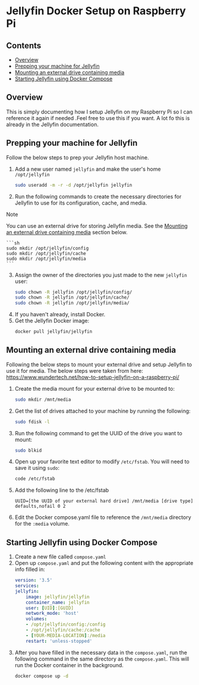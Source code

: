 # Jellyfin Docker Setup on Raspberry Pi
## Contents
 - [Overview](#overview)
 - [Prepping your machine for Jellyfin](#prepping-your-machine-for-jellyfin) 
 - [Mounting an external drive containing media](#mounting-an-external-drive-containing-media)
 - [Starting Jellyfin using Docker Compose](#starting-jellyfin-using-docker-compose)
## Overview
This is simply documenting how I setup Jellyfin on my Raspberry Pi so I can reference it again if needed .Feel free to use this if you want. A lot fo this is already in the Jellyfin documentation.

## Prepping your machine for Jellyfin
Follow the below steps to prep your Jellyfin host machine.

1. Add a new user named ``jellyfin`` and make the user's home ``/opt/jellyfin``
    ```sh
    sudo useradd -m -r -d /opt/jellyfin jellyfin
    ```
2. Run the following commands to create the necessary directories for Jellyfin to use for its configuration, cache, and media.
> [!NOTE]
> You can use an external drive for storing Jellyfin media. See the [Mounting an external drive containing media](#mounting-an-external-drive-containing-media) section below.

    ```sh
    sudo mkdir /opt/jellyfin/config
    sudo mkdir /opt/jellyfin/cache
    sudo mkdir /opt/jellyfin/media
    ```
3. Assign the owner of the directories you just made to the new ``jellyfin`` user:
    ```sh
    sudo chown -R jellyfin /opt/jellyfin/config/
    sudo chown -R jellyfin /opt/jellyfin/cache/
    sudo chown -R jellyfin /opt/jellyfin/media/
    ```
4. If you haven't already, install Docker.
5. Get the Jellyfin Docker image:
    ```sh
    docker pull jellyfin/jellyfin
    ```
## Mounting an external drive containing media
Following the below steps to mount your external drive and setup Jellyfin to use it for media. The below steps were taken from here: https://www.wundertech.net/how-to-setup-jellyfin-on-a-raspberry-pi/

1. Create the media mount for your external drive to be mounted to:
    ```sh
    sudo mkdir /mnt/media
    ```
2. Get the list of drives attached to your machine by running the following:
    ```sh
    sudo fdisk -l
    ```
3. Run the following command to get the UUID of the drive you want to mount:
    ```sh
    sudo blkid
    ```
4. Open up your favorite text editor to modify ``/etc/fstab``. You will need to save it using ``sudo``:
    ```sh
    code /etc/fstab
    ```
5. Add the following line to the /etc/fstab
    ```
    UUID=[the UUID of your external hard drive] /mnt/media [drive type] defaults,nofail 0 2
    ```
6. Edit the Docker compose.yaml file to reference the ``/mnt/media`` directory for the ``:media`` volume.

## Starting Jellyfin using Docker Compose
1. Create a new file called ``compose.yaml``
2. Open up ``compose.yaml`` and put the following content with the appropriate info filled in:
    ```yaml
    version: '3.5'
    services:
    jellyfin:
        image: jellyfin/jellyfin
        container_name: jellyfin
        user: [UID]:[GUID]
        network_mode: 'host'
        volumes:
        - /opt/jellyfin/config:/config
        - /opt/jellyfin/cache:/cache
        - [YOUR-MEDIA-LOCATION]:/media
        restart: 'unless-stopped'
    ```
3. After you have filled in the necessary data in the ``compose.yaml``, run the following command in the same directory as the ``compose.yaml``. This will run the Docker container in the background.
    ```sh
    docker compose up -d
    ```